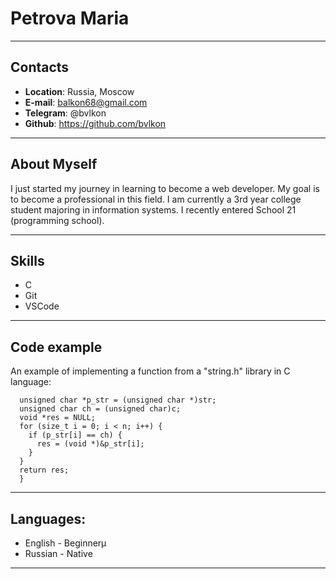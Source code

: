 # Petrova Maria
************************

## Contacts

* **Location**: Russia, Moscow
* **E-mail**: balkon68@gmail.com
* **Telegram**: @bvlkon
* **Github**: https://github.com/bvlkon
****************
## About Myself

I just started my journey in learning to become a web developer. My goal is to become a professional in this field. I am currently a 3rd year college student majoring in information systems. I recently entered School 21 (programming school).
************************
## Skills

* C
* Git
* VSCode
************************
## Code example
An example of implementing a function from a "string.h" library in C language:

```void *s21_memchr(const void *str, int c, s21_size_t n) {
  unsigned char *p_str = (unsigned char *)str;
  unsigned char ch = (unsigned char)c;
  void *res = NULL;
  for (size_t i = 0; i < n; i++) {
    if (p_str[i] == ch) {
      res = (void *)&p_str[i];
    }
  }
  return res;
  }
  ```
************************

## Languages:
* English - Beginnerµ
* Russian - Native 
************************